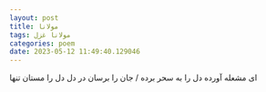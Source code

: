 ```yaml
---
layout: post
title: مولانا
tags: مولانا غزل
categories: poem
date: 2023-05-12 11:49:40.129046
---
```


ای مشعله آورده دل را به سحر برده / جان را برسان در دل دل را مستان تنها